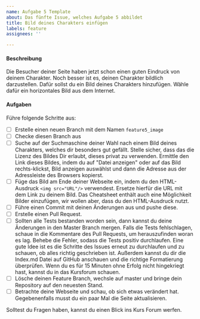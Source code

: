 ```yaml
---
name: Aufgabe 5 Template
about: Das fünfte Issue, welches Aufgabe 5 abbildet
title: Bild deines Charakters einfügen
labels: feature
assignees: ''

---
```


#### Beschreibung
Die Besucher deiner Seite haben jetzt schon einen guten Eindruck von deinem Charakter. Noch besser ist es, deinen Charakter bildlich darzustellen. Dafür sollst du ein Bild deines Charakters hinzufügen. Wähle dafür ein horizontales Bild aus dem Internet.

#### Aufgaben
Führe folgende Schritte aus:
- [ ] Erstelle einen neuen Branch mit dem Namen ```feature5_image```
- [ ] Checke diesen Branch aus
- [ ] Suche auf der Suchmaschine deiner Wahl nach einem Bild deines Charakters, welches dir besonders gut gefällt. Stelle sicher, dass das die Lizenz des Bildes Dir erlaubt, dieses privat zu verwenden. Ermittle den Link dieses Bildes, indem du auf "Datei anzeigen" oder auf das Bild rechts-klickst, Bild anzeigen auswählst und dann die Adresse aus der Adressleiste des Browsers kopierst.
- [ ] Füge das Bild am Ende deiner Webseite ein, indem du den HTML-Ausdruck ```<img src="URL"/>``` verwendest. Ersetze hierfür die URL mit dem Link zu deinem Bild. Das Cheatsheet enthält auch eine Möglichkeit Bilder einzufügen, wir wollen aber, dass du den HTML-Ausdruck nutzt.
- [ ] Führe einen Commit mit deinen Änderungen aus und pushe diese.
- [ ] Erstelle einen Pull Request.
- [ ] Sollten alle Tests bestanden worden sein, dann kannst du deine Änderungen in den Master Branch mergen. Falls die Tests fehlschlagen, schaue in die Kommentare des Pull Requests, um herauszufinden woran es lag. Behebe die Fehler, sodass die Tests positiv durchlaufen. Eine gute Idee ist es die Schritte des Issues erneut zu durchlaufen und zu schauen, ob alles richtig geschrieben ist. Außerdem kannst du dir die Index.md Datei auf GitHub anschauen und die richtige Formatierung überprüfen. Wenn du es für 15 Minuten ohne Erfolg nicht hingekriegt hast, kannst du in das Kursforum schauen.
- [ ] Lösche deinen Feature Branch, wechsle auf master und bringe dein Repository auf den neuesten Stand.
- [ ] Betrachte deine Webseite und schau, ob sich etwas verändert hat. Gegebenenfalls musst du ein paar Mal die Seite aktualisieren.

Solltest du Fragen haben, kannst du einen Blick ins Kurs Forum werfen.
